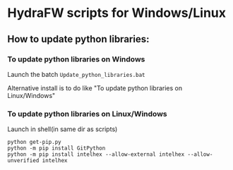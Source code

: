 # HydraFW scripts for Windows/Linux

## How to update python libraries:
    
### To update python libraries on Windows
Launch the batch `Update_python_libraries.bat`

Alternative install is to do like "To update python libraries on Linux/Windows"

### To update python libraries on Linux/Windows

Launch in shell(in same dir as scripts)
```
python get-pip.py
python -m pip install GitPython
python -m pip install intelhex --allow-external intelhex --allow-unverified intelhex
```
